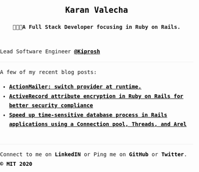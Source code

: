 <html>
   <head>
      <style>main{margin:0 40px;max-width:700px;}a{color:#000;font-weight:bold;}a:visited{color:#000;font-weight:bold;}a:hover{background:#000;color:#fff;-webkit-text-decoration:none;text-decoration:none;}hr{background:#eee;border:0;height:1px;}time{color:#9b9b9b;}@media (min-width:900px){main{margin:0 auto;}}</style>
      <style>html,body{padding:0;margin:0;font-family:Menlo,Monaco,Lucida Console,monospace,serif;font-size:0.9375rem;line-height:1.625rem;}header,footer{margin:40px 0;}footer a,header a{-webkit-text-decoration:none;text-decoration:none;}footer h1,header h1{font-size:1.4rem;}*{box-sizing:border-box;}</style>
   </head>
   <body>
      <div id="__next">
         <div class="container">
            <main>
               <header>
                  <h1><a href="https://github.com/karanvalecha" title="View Karan's GitHub Profile Page">Karan Valecha</a></h1>
                  <h4>🧑🏻‍💻A Full Stack Developer focusing in Ruby on Rails.</h4>
               </header>
               <section>
                  <p>Lead Software Engineer <a href="https://www.kiprosh.com">@Kiprosh</a></p>
                  <hr>
                  A few of my recent blog posts:
                  <ul>
                  <li><a href="https://blog.kiprosh.com/ghost/#/editor/post/6079ac585e6fb60795612fef">ActionMailer: switch provider at runtime.</a></li>
                  <li><a href="https://blog.kiprosh.com/active-record-simple-attribute-encryption/" >ActiveRecord attribute encryption in Ruby on Rails for better security compliance</a></li>
                  <li><a href="https://blog.kiprosh.com/rails-connection-pool-threads-arel/" >Speed up time-sensitive database process in Rails applications using a Connection pool, Threads, and Arel</a></li>
                </ul>
               </section>
               <footer>
                  <hr>
                  <p>Connect to me on <a href="https://in.linkedin.com/in/karanvalecha">LinkedIN</a> or
                  Ping me on <a href="https://github.com/karanvalecha" title="Joe on GitHub">GitHub</a> or <a href="https://twitter.com/IamKaranV" title="Karan on Twitter">Twitter</a>. <a href="https://github.com/karanvalecha/karanvalecha/blob/master/LICENSE" title="The license file on GitHub">© MIT 2020</a></p>
               </footer>
            </main>
         </div>
      </div>
   </body>
</html>
